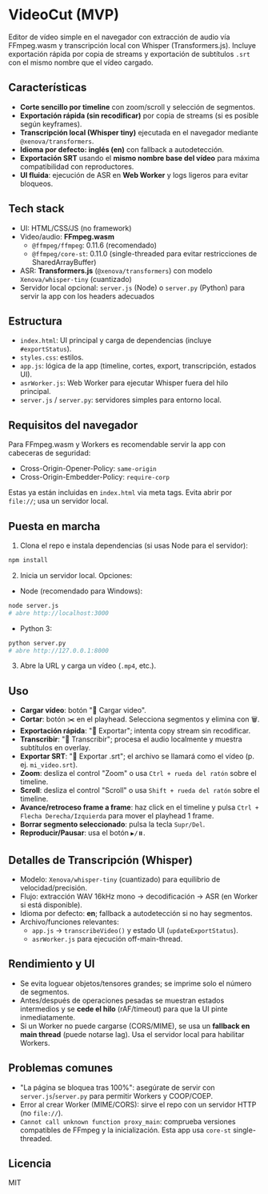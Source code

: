 # VideoCut (MVP)

Editor de vídeo simple en el navegador con extracción de audio vía FFmpeg.wasm y transcripción local con Whisper (Transformers.js). Incluye exportación rápida por copia de streams y exportación de subtítulos `.srt` con el mismo nombre que el vídeo cargado.

## Características

- **Corte sencillo por timeline** con zoom/scroll y selección de segmentos.
- **Exportación rápida (sin recodificar)** por copia de streams (si es posible según keyframes).
- **Transcripción local (Whisper tiny)** ejecutada en el navegador mediante `@xenova/transformers`.
- **Idioma por defecto: inglés (en)** con fallback a autodetección.
- **Exportación SRT** usando el **mismo nombre base del vídeo** para máxima compatibilidad con reproductores.
- **UI fluida**: ejecución de ASR en **Web Worker** y logs ligeros para evitar bloqueos.

## Tech stack

- UI: HTML/CSS/JS (no framework)
- Video/audio: **FFmpeg.wasm**
  - `@ffmpeg/ffmpeg`: 0.11.6 (recomendado)
  - `@ffmpeg/core-st`: 0.11.0 (single-threaded para evitar restricciones de SharedArrayBuffer)
- ASR: **Transformers.js** (`@xenova/transformers`) con modelo `Xenova/whisper-tiny` (cuantizado)
- Servidor local opcional: `server.js` (Node) o `server.py` (Python) para servir la app con los headers adecuados

## Estructura

- `index.html`: UI principal y carga de dependencias (incluye `#exportStatus`).
- `styles.css`: estilos.
- `app.js`: lógica de la app (timeline, cortes, export, transcripción, estados UI).
- `asrWorker.js`: Web Worker para ejecutar Whisper fuera del hilo principal.
- `server.js` / `server.py`: servidores simples para entorno local.

## Requisitos del navegador

Para FFmpeg.wasm y Workers es recomendable servir la app con cabeceras de seguridad:
- Cross-Origin-Opener-Policy: `same-origin`
- Cross-Origin-Embedder-Policy: `require-corp`

Estas ya están incluidas en `index.html` via meta tags. Evita abrir por `file://`; usa un servidor local.

## Puesta en marcha

1) Clona el repo e instala dependencias (si usas Node para el servidor):

```bash
npm install
```

2) Inicia un servidor local. Opciones:

- Node (recomendado para Windows):

```bash
node server.js
# abre http://localhost:3000
```

- Python 3:

```bash
python server.py
# abre http://127.0.0.1:8000
```

3) Abre la URL y carga un vídeo (`.mp4`, etc.).

## Uso

- **Cargar vídeo**: botón "📂 Cargar video".
- **Cortar**: botón ✂️ en el playhead. Selecciona segmentos y elimina con 🗑️.
- **Exportación rápida**: "💾 Exportar"; intenta copy stream sin recodificar.
- **Transcribir**: "🧠 Transcribir"; procesa el audio localmente y muestra subtítulos en overlay.
- **Exportar SRT**: "📝 Exportar .srt"; el archivo se llamará como el vídeo (p. ej. `mi_video.srt`).
 - **Zoom**: desliza el control "Zoom" o usa `Ctrl + rueda del ratón` sobre el timeline.
 - **Scroll**: desliza el control "Scroll" o usa `Shift + rueda del ratón` sobre el timeline.
 - **Avance/retroceso frame a frame**: haz click en el timeline y pulsa `Ctrl + Flecha Derecha/Izquierda` para mover el playhead 1 frame.
 - **Borrar segmento seleccionado**: pulsa la tecla `Supr/Del`.
 - **Reproducir/Pausar**: usa el botón `▶️/⏸️`.

## Detalles de Transcripción (Whisper)

- Modelo: `Xenova/whisper-tiny` (cuantizado) para equilibrio de velocidad/precisión.
- Flujo: extracción WAV 16kHz mono → decodificación → ASR (en Worker si está disponible).
- Idioma por defecto: **en**; fallback a autodetección si no hay segmentos.
- Archivo/funciones relevantes:
  - `app.js` → `transcribeVideo()` y estado UI (`updateExportStatus`).
  - `asrWorker.js` para ejecución off-main-thread.

## Rendimiento y UI

- Se evita loguear objetos/tensores grandes; se imprime solo el número de segmentos.
- Antes/después de operaciones pesadas se muestran estados intermedios y se **cede el hilo** (rAF/timeout) para que la UI pinte inmediatamente.
- Si un Worker no puede cargarse (CORS/MIME), se usa un **fallback en main thread** (puede notarse lag). Usa el servidor local para habilitar Workers.

## Problemas comunes

- "La página se bloquea tras 100%": asegúrate de servir con `server.js`/`server.py` para permitir Workers y COOP/COEP.
- Error al crear Worker (MIME/CORS): sirve el repo con un servidor HTTP (no `file://`).
- `Cannot call unknown function proxy_main`: comprueba versiones compatibles de FFmpeg y la inicialización. Esta app usa `core-st` single-threaded.

## Licencia

MIT
